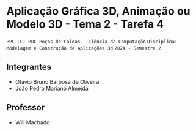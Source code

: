 # Aplicação Gráfica 3D, Animação ou Modelo 3D - Tema 2 - Tarefa 4

`PPC-CC: PUC Poços de Caldas - Ciência da Computação`
`Disciplina: Modelagem e Construção de Aplicações 3d`
`2024 - Semestre 2`

## Integrantes

- Otávio Bruno Barbosa de Oliveira
- João Pedro Mariano Almeida

## Professor

- Will Machado



